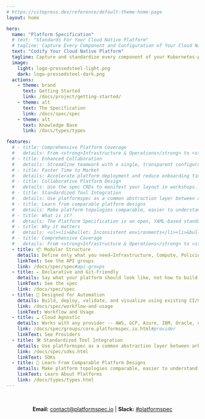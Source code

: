 ```yaml
---
# https://vitepress.dev/reference/default-theme-home-page
layout: home

hero:
  name: "Platform Specification"
  # text: "Standards For Your Cloud Native Platform"
  # tagline: Capture Every Component and Configuration of Your Cloud Native Platform in One Unified Standard
  text: "Codify Your Cloud Native Platform"
  tagline: Capture and standardize every component of your Kubernetes-powered platform—infra, policies, security, and services—using a unified set of CRDs and tools purpose-built for <strong>platform engineering</strong>.
  image:
    light: logo-pressedsteel-light.png
    dark: logo-pressedsteel-dark.png
  actions:
    - theme: brand
      text: Getting Started
      link: /docs/project/getting-started/
    - theme: alt
      text: The Specification
      link: /docs/spec/spec
    - theme: alt
      text: Knowledge Base
      link: /docs/types/types

features:
  # - title: Comprehensive Platform Coverage
  #   details: From <strong>Infrastructure & Operations</strong> to <strong>Application Development</strong> and <strong>Services Control Planes</strong>, Platform Spec defines standards for all major platform types.
  # - title: Enhanced Collaboration
  #   details: Streamline teamwork with a single, transparent configuration file, enabling platform engineers, developers, and operations teams to work in sync.
  # - title: Faster Time to Market
  #   details: Accelerate platform deployment and reduce onboarding time with a clear, structured framework that empowers new team members quickly.
  # - title: Collaborative Platform Design
  #   details: Use the spec CRDs to manifest your layout in workshops. Help other teams engage into the discussion by using a well defined catalog.  Seemlessly continue with the machine readable results.
  # - title: Standardized Tool Integration
  #   details: Use platformspec as a common abstraction layer between arbitraty tools of your platform. Leverage client SDKs for cleaner integrations.
  # - title: Learn from comparable platform designs
  #   details: Make platform topologies comparable, easier to understand and learn from other projects to improve.
  # - title: What is it?
  #   details: The Platform Specification is an open, YAML-based standard for defining modern cloud platforms. It lets you describe infrastructure, services, policies, and developer tools—across any cloud or Kubernetes environment.
  # - title: Why it matters
  #   details: <ul><li>&bullet; Inconsistent environments</li><li>&bullet; Tribal knowledge and fragile automation</li><li>&bullet; Runaway costs and misconfigured services</li></ul>
  # - title: Comprehensive Coverage
  #   details: From <strong>Infrastructure & Operations</strong> to <strong>Application Development</strong> and <strong>Services Control Planes</strong>, Platform Spec defines standards for all major platform types.
  - title: 📦 Modular Structure
    details: Define only what you need—Infrastructure, Compute, Policies, and more—in isolated, reusable sections.
    linkText: See the API groups
    link: /docs/spec/spec#api-groups
  - title: ✏️ Declarative and Git-Friendly
    details: Say what your platform should look like, not how to build it.  Store and version your platform definitions as code, perfect for GitOps workflows.
    linkText: See the spec
    link: /docs/spec/spec
  - title: 🤖 Designed for Automation
    details: Build, deploy, validate, and visualize using existing CI/CD pipelines and dashboard tools.
    link: /docs/spec/workflow-and-usage
    linkText: Workflow and Usage
  - title: ☁️ Cloud Agnostic
    details: Works with any provider -- AWS, GCP, Azure, IBM, Oracle, or any others -- as long as it's a Kubernetes environment.
    link: /docs/spec/groups/core.platformspec.io.html#provider
    linkText: See Providers
  - title: 🛠️ Standardized Tool Integration
    details: Use platformspec as a common abstraction layer between arbitraty tools of your platform. Leverage client SDKs for cleaner integrations.
    link: /docs/spec/sdks.html
    linkText: SDKs
  - title: 🧠 Learn From Comparable Platform Designs
    details: Make platform topologies comparable, easier to understand and learn from other projects to improve.
    linkText: Learn About Platforms
    link: /docs/types/types.html
---
```


<style>
:root {
  --vp-home-hero-name-color: transparent;
  --vp-home-hero-name-background: -webkit-linear-gradient(120deg, #3451b2 30%, #8596d0);
  --vp-home-hero-image-background-image: linear-gradient(-45deg, #99a8d8 50%, #99a8d8 50%);
  --vp-home-hero-image-filter: blur(44px);
}

@media (min-width: 640px) {
  :root {
    --vp-home-hero-image-filter: blur(56px);
  }
}

@media (min-width: 960px) {
  :root {
    --vp-home-hero-image-filter: blur(68px);
  }
}
/*
:root.dark img[src$=".png"] {
   filter: invert(1);
}

:root:not(.dark) img[src$=".png"] {
   filter: invert(0)
}
*/
</style>

<p>&nbsp;</p>

<p align="center"><b>Email:</b> <a href="mailto:contact@platformspec.io">contact@platformspec.io</a> | <b>Slack:</b> <a href="https://cloud-native.slack.com/archives/C0826E3MFFA">#platformspec</a></p>
